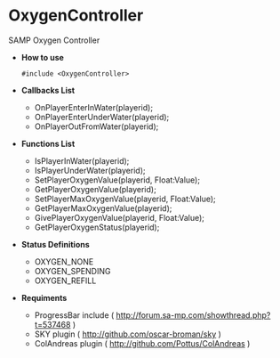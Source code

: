# OxygenController
SAMP Oxygen Controller



- **How to use**
	```pawn
	#include <OxygenController>
	```


- **Callbacks List**
	- OnPlayerEnterInWater(playerid);
 	- OnPlayerEnterUnderWater(playerid);
	- OnPlayerOutFromWater(playerid);


			
- **Functions List**

	- IsPlayerInWater(playerid);
	- IsPlayerUnderWater(playerid);
	- SetPlayerOxygenValue(playerid, Float:Value);
	- GetPlayerOxygenValue(playerid);
	- SetPlayerMaxOxygenValue(playerid, Float:Value);
	- GetPlayerMaxOxygenValue(playerid);
	- GivePlayerOxygenValue(playerid, Float:Value);
	- GetPlayerOxygenStatus(playerid);



- **Status Definitions**
	- OXYGEN_NONE
	- OXYGEN_SPENDING
	- OXYGEN_REFILL


- **Requiments**
	- ProgressBar include ( http://forum.sa-mp.com/showthread.php?t=537468 )
 	- SKY plugin ( http://github.com/oscar-broman/sky )
	- ColAndreas plugin ( http://github.com/Pottus/ColAndreas )
